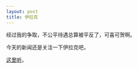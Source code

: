 ```yaml
---
layout: post
title: 伊拉克
---
```


经过我的争取，不公平待遇总算被平反了，可喜可贺啊。

今天的新闻还是关注一下伊拉克吧，

[这里听](http://www.francaisblog.com.cn/node/481)。
